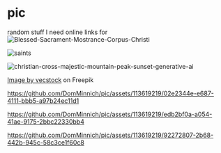 # pic

random stuff I need online links for
![Blessed-Sacrament-Mostrance-Corpus-Christi](https://github.com/DomMinnich/pic/assets/113619219/653170e8-b2a1-461d-bc32-d28da8f23093)


![saints](https://github.com/DomMinnich/pic/assets/113619219/83092f01-f9b6-4628-a4d1-97e15f3878c5)


![christian-cross-majestic-mountain-peak-sunset-generative-ai](https://github.com/DomMinnich/pic/assets/113619219/e4b5e5a2-9aec-4f77-a48a-6a0602d746d6)

<a href="https://www.freepik.com/free-photo/christian-cross-majestic-mountain-peak-sunset-generative-ai_41217478.htm#query=cross%20wallpaper&position=0&from_view=keyword&track=ais&uuid=c1dda521-9181-4f36-8499-2d036705e9eb">Image by vecstock</a> on Freepik


https://github.com/DomMinnich/pic/assets/113619219/02e2344e-e687-4111-bbb5-a97b24ec11d1


https://github.com/DomMinnich/pic/assets/113619219/edb2bf0a-a054-41ae-9175-2bbc22330bb4



https://github.com/DomMinnich/pic/assets/113619219/92272807-2b68-442b-945c-58c3ce1f60c8



